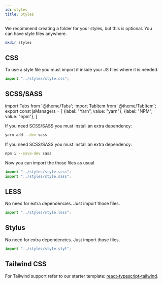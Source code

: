 ```yaml
---
id: styles
title: Styles
---
```


We recommend creating a folder for your styles, but this is optional. You can have style files anywhere.

```bash title="Terminal.app"
mkdir styles
```

## CSS

To use a style file you must import it inside your JS files where it is needed.

```js title="templates/main.js"
import "../styles/style.css";
```

## SCSS/SASS

<!-- MDX variables -->
import Tabs from '@theme/Tabs';
import TabItem from '@theme/TabItem';
export const jsManagers = [
  {label: "Yarn", value: "yarn"},
  {label: "NPM", value: "npm"},
]

<Tabs groupId="js-manager" defaultValue="yarn" values={jsManagers}>
<TabItem value="yarn">

If you need SCSS/SASS you must install an extra dependency:

```bash title="Terminal.app"
yarn add --dev sass
```

</TabItem>

<TabItem value="npm">

If you need SCSS/SASS you must install an extra dependency:

```bash
npm i --save-dev sass
```

</TabItem>
</Tabs>

Now you can import the those files as usual

```js title="templates/main.js"
import "../styles/style.scss";
import "../styles/style.sass";
```

## LESS

No need for extra dependencies. Just import those files.

```js title="templates/main.js"
import "../styles/style.less";
```

## Stylus

No need for extra dependencies. Just import those files.

```js title="templates/main.js"
import "../styles/style.styl";
```

## Tailwind CSS

For Tailwind support refer to our starter template: [react-typescript-tailwind](https://github.com/flayyer/create-flayyer-app/tree/master/templates/react-typescript-tailwind).
